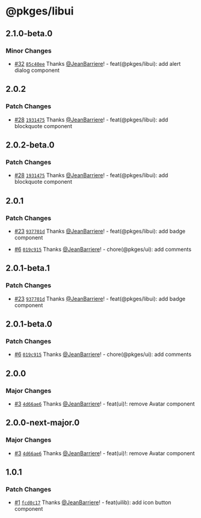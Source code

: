 # @pkges/libui

## 2.1.0-beta.0

### Minor Changes

- [#32](https://github.com/JeanBarriere/turbo-changeset-monorepo/pull/32) [`85c40ee`](https://github.com/JeanBarriere/turbo-changeset-monorepo/commit/85c40ee70fa23b2edd7c8e3ccc8e203d13ff9fe6) Thanks [@JeanBarriere](https://github.com/JeanBarriere)! - feat(@pkges/libui): add alert dialog component

## 2.0.2

### Patch Changes

- [#28](https://github.com/JeanBarriere/turbo-changeset-monorepo/pull/28) [`1931475`](https://github.com/JeanBarriere/turbo-changeset-monorepo/commit/1931475298ab5c849ff5b8f372575a933679cf3d) Thanks [@JeanBarriere](https://github.com/JeanBarriere)! - feat(@pkges/libui): add blockquote component

## 2.0.2-beta.0

### Patch Changes

- [#28](https://github.com/JeanBarriere/turbo-changeset-monorepo/pull/28) [`1931475`](https://github.com/JeanBarriere/turbo-changeset-monorepo/commit/1931475298ab5c849ff5b8f372575a933679cf3d) Thanks [@JeanBarriere](https://github.com/JeanBarriere)! - feat(@pkges/libui): add blockquote component

## 2.0.1

### Patch Changes

- [#23](https://github.com/JeanBarriere/turbo-changeset-monorepo/pull/23) [`937701d`](https://github.com/JeanBarriere/turbo-changeset-monorepo/commit/937701d74d46c109e781c304212e01fd40068745) Thanks [@JeanBarriere](https://github.com/JeanBarriere)! - feat(@pkges/libui): add badge component

- [#6](https://github.com/JeanBarriere/turbo-changeset-monorepo/pull/6) [`019c915`](https://github.com/JeanBarriere/turbo-changeset-monorepo/commit/019c9155e498aa89b43f428c9afcb9280407f51b) Thanks [@JeanBarriere](https://github.com/JeanBarriere)! - chore(@pkges/ui): add comments

## 2.0.1-beta.1

### Patch Changes

- [#23](https://github.com/JeanBarriere/turbo-changeset-monorepo/pull/23) [`937701d`](https://github.com/JeanBarriere/turbo-changeset-monorepo/commit/937701d74d46c109e781c304212e01fd40068745) Thanks [@JeanBarriere](https://github.com/JeanBarriere)! - feat(@pkges/libui): add badge component

## 2.0.1-beta.0

### Patch Changes

- [#6](https://github.com/JeanBarriere/turbo-changeset-monorepo/pull/6) [`019c915`](https://github.com/JeanBarriere/turbo-changeset-monorepo/commit/019c9155e498aa89b43f428c9afcb9280407f51b) Thanks [@JeanBarriere](https://github.com/JeanBarriere)! - chore(@pkges/ui): add comments

## 2.0.0

### Major Changes

- [#3](https://github.com/JeanBarriere/turbo-changeset-monorepo/pull/3) [`4d66ae6`](https://github.com/JeanBarriere/turbo-changeset-monorepo/commit/4d66ae69191adb02c4891efd50c4d80b10743d96) Thanks [@JeanBarriere](https://github.com/JeanBarriere)! - feat(ui)!: remove Avatar component

## 2.0.0-next-major.0

### Major Changes

- [#3](https://github.com/JeanBarriere/turbo-changeset-monorepo/pull/3) [`4d66ae6`](https://github.com/JeanBarriere/turbo-changeset-monorepo/commit/4d66ae69191adb02c4891efd50c4d80b10743d96) Thanks [@JeanBarriere](https://github.com/JeanBarriere)! - feat(ui)!: remove Avatar component

## 1.0.1

### Patch Changes

- [#1](https://github.com/JeanBarriere/turbo-changeset-monorepo/pull/1) [`fcd0c17`](https://github.com/JeanBarriere/turbo-changeset-monorepo/commit/fcd0c17bbd72ae2b1efcba1d19e5e8b3c6a76c78) Thanks [@JeanBarriere](https://github.com/JeanBarriere)! - feat(uilib): add icon button component
